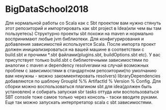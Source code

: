 # BigDataSchool2018

Для нормальной работы со Scala как с Sbt проектом вам нужно стянуть этот репозиторий и импортировать как sbt project в Idea(или чем вы там пользуетесь)
Структурно проекты sbt похожи на maven и нормально воспринимают любые jvm библиотеки.
Для конфигурирования и добавления зависимостей используется Scala. После импорта проект должен инициализироваться на вашей машине
в соответствии с build.sbt и прочими *.sbt файлами(plugins.sbt, buildOptions.sbt etc). У вас присутствует только build.sbt c библиотечными зависимостями
по аналогии с maven и dependency resolverами на случай возможных проблем с зависимостями в стандартном репозитории(по умолчанию вам ненужны - можно закомментировать resolvers)
libraryDependencies добавляются по шаблону GroupId %% ArtifactId % Version % Config. Для сборки можно воспользоваться плагином sbt для idea(должен быть установлен) и собирать запуская sbr tasks оттуда
или воспользоваться SBT console тоже самое только через консоль - таски вводите руками. Еще так можно запускать интерпретатор scala с sbt зависимостями.
